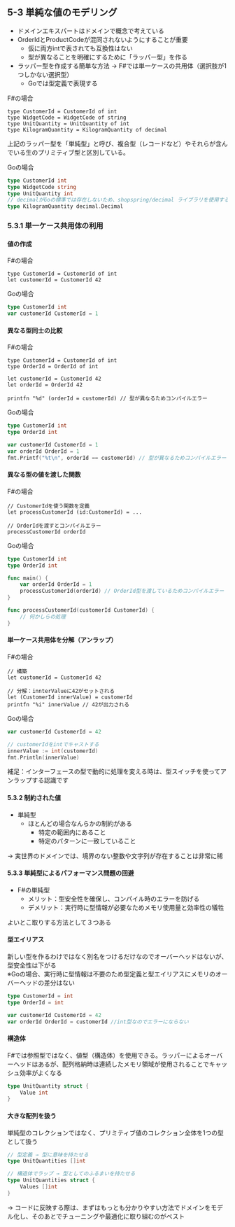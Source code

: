 ## 5-3 単純な値のモデリング

- ドメインエキスパートはドメインで概念で考えている
- OrderIdとProductCodeが混同されないようにすることが重要
	- 仮に両方intで表されても互換性はない
	- 型が異なることを明確にするために「ラッパー型」を作る
- ラッパー型を作成する簡単な方法 → F#では単一ケースの共用体（選択肢が1つしかない選択型）
	- Goでは型定義で表現する

F#の場合
```F#
type CustomerId = CustomerId of int
type WidgetCode = WidgetCode of string
type UnitQuantity = UnitQuantity of int
type KilogramQuantity = KilogramQuantity of decimal
```

上記のラッパー型を「単純型」と呼び、複合型（レコードなど）やそれらが含んでいる生のプリミティブ型と区別している。

Goの場合
```Go
type CustomerId int
type WidgetCode string
type UnitQuantity int
// decimalがGoの標準では存在しないため、shopspring/decimal ライブラリを使用する
type KilogramQuantity decimal.Decimal
```
### 5.3.1 単一ケース共用体の利用

#### 値の作成
F#の場合
```F#
type CustomerId = CustomerId of int
let customerId = CustomerId 42
```
Goの場合
```Go
type CustomerId int
var customerId CustomerId = 1
```
#### 異なる型同士の比較
F#の場合
```F#
type CustomerId = CustomerId of int
type OrderId = OrderId of int

let customerId = CustomerId 42
let orderId = OrderId 42

printfn "%d" (orderId = customerId) // 型が異なるためコンパイルエラー
```
Goの場合
```Go
type CustomerId int 
type OrderId int 

var customerId CustomerId = 1 
var orderId OrderId = 1 
fmt.Printf("%t\n", orderId == customerId) // 型が異なるためコンパイルエラー
```
#### 異なる型の値を渡した関数
F#の場合
```F#
// CustomerIdを使う関数を定義
let processCustomerId (id:CustomerId) = ...

// OrderIdを渡すとコンパイルエラー
processCustomerId orderId
```
Goの場合
```Go
type CustomerId int
type OrderId int

func main() {
	var orderId OrderId = 1
	processCustomerId(orderId) // OrderId型を渡しているためコンパイルエラー
}

func processCustomerId(customerId CustomerId) {
	// 何かしらの処理
}
```
#### 単一ケース共用体を分解（アンラップ）
F#の場合
```F#
// 構築
let customerId = CustomerId 42

// 分解：innterValueに42がセットされる
let (CustomerId innerValue) = customerId
printfn "%i" innerValue // 42が出力される
```
Goの場合
```Go
var customerId CustomerId = 42

// customerIdをintでキャストする
innerValue := int(customerId)
fmt.Println(innerValue)
```
補足：インターフェースの型で動的に処理を変える時は、型スイッチを使ってアンラップする認識です

#### 5.3.2 制約された値
- 単純型
	- ほとんどの場合なんらかの制約がある
		- 特定の範囲内にあること
		- 特定のパターンに一致していること

→ 実世界のドメインでは、境界のない整数や文字列が存在することは非常に稀

#### 5.3.3 単純型によるパフォーマンス問題の回避

- F#の単純型
	- メリット：型安全性を確保し、コンパイル時のエラーを防げる
	- デメリット：実行時に型情報が必要なためメモリ使用量と効率性の犠牲

よいとこ取りする方法として３つある
#### 型エイリアス
新しい型を作るわけではなく別名をつけるだけなのでオーバーヘッドはないが、型安全性は下がる<br>
※Goの場合、実行時に型情報は不要のため型定義と型エイリアスにメモリのオーバーヘッドの差分はない
```Go
type CustomerId = int
type OrderId = int

var customerId CustomerId = 42
var orderId OrderId = customerId //int型なのでエラーにならない
```
#### 構造体
F#では参照型ではなく、値型（構造体）を使用できる。ラッパーによるオーバーヘッドはあるが、配列格納時は連続したメモリ領域が使用されることでキャッシュ効率がよくなる
```Go
type UnitQuantity struct {
	Value int
}
```
#### 大きな配列を扱う
単純型のコレクションではなく、プリミティブ値のコレクション全体を1つの型として扱う
```Go
// 型定義 → 型に意味を持たせる
type UnitQuantities []int

// 構造体でラップ → 型としてのふるまいを持たせる
type UnitQuantities struct {
    Values []int
}
```

→ コードに反映する際は、まずはもっとも分かりやすい方法でドメインをモデル化し、そのあとでチューニングや最適化に取り組むのがベスト